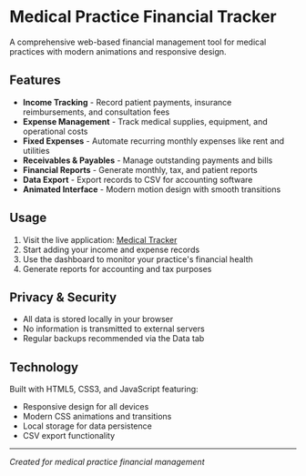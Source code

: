 # Medical Practice Financial Tracker

A comprehensive web-based financial management tool for medical practices with modern animations and responsive design.

## Features

- **Income Tracking** - Record patient payments, insurance reimbursements, and consultation fees
- **Expense Management** - Track medical supplies, equipment, and operational costs
- **Fixed Expenses** - Automate recurring monthly expenses like rent and utilities
- **Receivables & Payables** - Manage outstanding payments and bills
- **Financial Reports** - Generate monthly, tax, and patient reports
- **Data Export** - Export records to CSV for accounting software
- **Animated Interface** - Modern motion design with smooth transitions

## Usage

1. Visit the live application: [Medical Tracker](https://elart09.github.io/medical-tracker)
2. Start adding your income and expense records
3. Use the dashboard to monitor your practice's financial health
4. Generate reports for accounting and tax purposes

## Privacy & Security

- All data is stored locally in your browser
- No information is transmitted to external servers
- Regular backups recommended via the Data tab

## Technology

Built with HTML5, CSS3, and JavaScript featuring:
- Responsive design for all devices
- Modern CSS animations and transitions
- Local storage for data persistence
- CSV export functionality

---
*Created for medical practice financial management*
